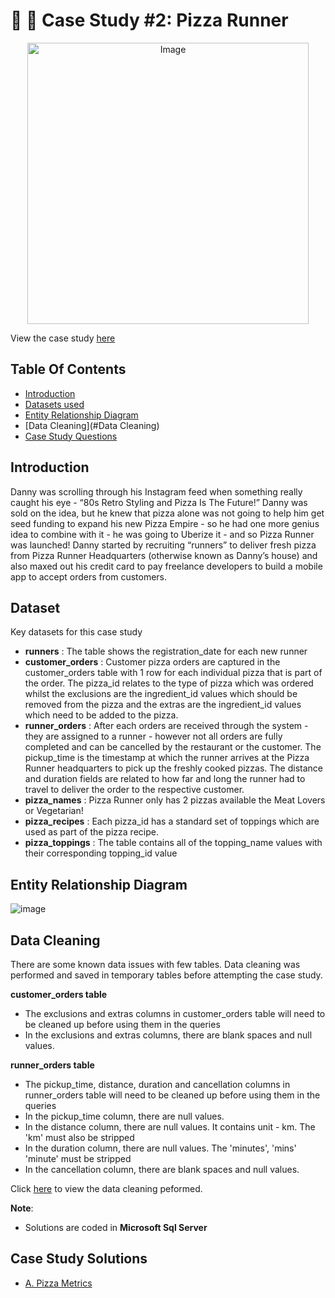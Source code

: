 # :pizza: :runner:  Case Study #2: Pizza Runner 
<p align="center">
<img src="https://user-images.githubusercontent.com/120770473/236620731-3809e43a-835d-4ef1-ac58-84c300de6856.png" alt="Image" width="450" height="450">

View the case study [here](https://8weeksqlchallenge.com/case-study-2/)
## Table Of Contents
  - [Introduction](#introduction)
  - [Datasets used](#datasets-used)
  - [Entity Relationship Diagram](#entity-relationship-diagram)
  - [Data Cleaning](#Data Cleaning)
  - [Case Study Questions](#case-study-questions)
  
## Introduction
  Danny was scrolling through his Instagram feed when something really caught his eye - “80s Retro Styling and Pizza Is The Future!”
  Danny was sold on the idea, but he knew that pizza alone was not going to help him get seed funding to expand his new Pizza Empire - so he had one more genius idea to combine with   it - he was going to Uberize it - and so Pizza Runner was launched!
  Danny started by recruiting “runners” to deliver fresh pizza from Pizza Runner Headquarters (otherwise known as Danny’s house) and also maxed out his credit card to pay freelance     developers to build a mobile app to accept orders from customers.
  
## Dataset
Key datasets for this case study
- **runners** : The table shows the registration_date for each new runner
- **customer_orders** : Customer pizza orders are captured in the customer_orders table with 1 row for each individual pizza that is part of the order. The pizza_id relates to the type of pizza which was ordered whilst the exclusions are the ingredient_id values which should be removed from the pizza and the extras are the ingredient_id values which need to be added to the pizza.
- **runner_orders** : After each orders are received through the system - they are assigned to a runner - however not all orders are fully completed and can be cancelled by the restaurant or the customer. The pickup_time is the timestamp at which the runner arrives at the Pizza Runner headquarters to pick up the freshly cooked pizzas. The distance and duration fields are related to how far and long the runner had to travel to deliver the order to the respective customer.
- **pizza_names** : Pizza Runner only has 2 pizzas available the Meat Lovers or Vegetarian!
- **pizza_recipes** : Each pizza_id has a standard set of toppings which are used as part of the pizza recipe.
- **pizza_toppings** : The table contains all of the topping_name values with their corresponding topping_id value

## Entity Relationship Diagram
![image](https://user-images.githubusercontent.com/120770473/236621181-4c34ea27-706f-4f02-bf1a-d4b8ec5b3ba4.png)

## Data Cleaning
There are some known data issues with few tables. Data cleaning was performed and saved in temporary tables before attempting the case study.

**customer_orders table**
- The exclusions and extras columns in customer_orders table will need to be cleaned up before using them in the queries
- In the exclusions and extras columns, there are blank spaces and null values.

**runner_orders table**
- The pickup_time, distance, duration and cancellation columns in runner_orders table will need to be cleaned up before using them in the queries
- In the pickup_time column, there are null values.
- In the distance column, there are null values. It contains unit - km. The 'km' must also be stripped
- In the duration column, there are null values. The 'minutes', 'mins' 'minute' must be stripped
- In the cancellation column, there are blank spaces and null values.

Click [here](https://github.com/AmitPatel-analyst/SQL-Case-Study/blob/main/%238Weeksqlchallange/Case%20Study%20%23%202%20-%20Pizza%20Runner/0.%20Data%20Cleaning.md) to view the data cleaning peformed.

 **Note**: 
- Solutions are coded in **Microsoft Sql Server**
 
## Case Study Solutions
- [A. Pizza Metrics](https://github.com/AmitPatel-analyst/SQL-Case-Study/blob/main/%238Weeksqlchallange/Case%20Study%20%23%202%20-%20Pizza%20Runner/A.%20Pizza%20Metrics.md)
